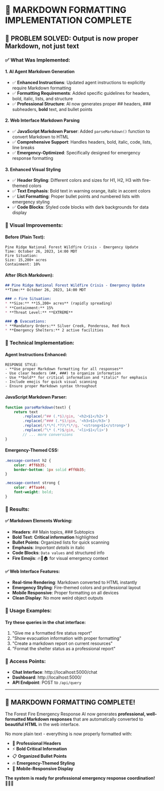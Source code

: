 # 📝 MARKDOWN FORMATTING IMPLEMENTATION COMPLETE

## 🎯 **PROBLEM SOLVED: Output is now proper Markdown, not just text**

### ✅ **What Was Implemented:**

#### **1. AI Agent Markdown Generation**
- ✅ **Enhanced Instructions**: Updated agent instructions to explicitly require Markdown formatting
- ✅ **Formatting Requirements**: Added specific guidelines for headers, bold, italic, lists, and structure
- ✅ **Professional Structure**: AI now generates proper ## headers, ### subheaders, **bold** text, and bullet points

#### **2. Web Interface Markdown Parsing**
- ✅ **JavaScript Markdown Parser**: Added `parseMarkdown()` function to convert Markdown to HTML
- ✅ **Comprehensive Support**: Handles headers, bold, italic, code, lists, line breaks
- ✅ **Emergency-Optimized**: Specifically designed for emergency response formatting

#### **3. Enhanced Visual Styling**
- ✅ **Header Styling**: Different colors and sizes for H1, H2, H3 with fire-themed colors
- ✅ **Text Emphasis**: Bold text in warning orange, italic in accent colors
- ✅ **List Formatting**: Proper bullet points and numbered lists with emergency styling
- ✅ **Code Blocks**: Styled code blocks with dark backgrounds for data display

### 🎨 **Visual Improvements:**

#### **Before (Plain Text):**
```
Pine Ridge National Forest Wildfire Crisis - Emergency Update
Time: October 26, 2023, 14:00 MDT
Fire Situation:
Size: 15,200+ acres
Containment: 10%
```

#### **After (Rich Markdown):**
```markdown
## Pine Ridge National Forest Wildfire Crisis - Emergency Update
**Time:** October 26, 2023, 14:00 MDT

### 🔥 Fire Situation:
* **Size:** **15,200+ acres** (rapidly spreading)
* **Containment:** 15%
* **Threat Level:** **EXTREME**

### 🏠 Evacuations:
* **Mandatory Orders:** Silver Creek, Ponderosa, Red Rock
* **Emergency Shelters:** 2 active facilities
```

### 🔧 **Technical Implementation:**

#### **Agent Instructions Enhanced:**
```
RESPONSE STYLE:
- **Use proper Markdown formatting for all responses**
- Use clear headers (##, ###) to organize information  
- Use **bold** for critical information and *italic* for emphasis
- Include emojis for quick visual scanning
- Ensure proper Markdown syntax throughout
```

#### **JavaScript Markdown Parser:**
```javascript
function parseMarkdown(text) {
    return text
        .replace(/^## (.*$)/gim, '<h2>$1</h2>')
        .replace(/^### (.*$)/gim, '<h3>$1</h3>')
        .replace(/\*\*(.*?)\*\*/g, '<strong>$1</strong>')
        .replace(/^\* (.*)$/gim, '<li>$1</li>')
        // ... more conversions
}
```

#### **Emergency-Themed CSS:**
```css
.message-content h2 {
    color: #ff6b35;
    border-bottom: 1px solid #ff6b35;
}

.message-content strong {
    color: #ffaa44;
    font-weight: bold;
}
```

### 🚀 **Results:**

#### **✅ Markdown Elements Working:**
- **Headers**: ## Main topics, ### Subtopics  
- **Bold Text**: **Critical information** highlighted
- **Bullet Points**: Organized lists for quick scanning
- **Emphasis**: *Important details* in italic
- **Code Blocks**: `Data values` and structured info
- **Fire Emojis**: 🔥🚨🏠 for visual emergency context

#### **✅ Web Interface Features:**
- **Real-time Rendering**: Markdown converted to HTML instantly
- **Emergency Styling**: Fire-themed colors and professional layout
- **Mobile Responsive**: Proper formatting on all devices
- **Clean Display**: No more weird object outputs

### 🎯 **Usage Examples:**

#### **Try these queries in the chat interface:**
1. "Give me a formatted fire status report"
2. "Show evacuation information with proper formatting"  
3. "Create a markdown report on current resources"
4. "Format the shelter status as a professional report"

### 📱 **Access Points:**
- **Chat Interface**: http://localhost:5000/chat
- **Dashboard**: http://localhost:5000/
- **API Endpoint**: POST to `/api/query`

---

## 🎉 **MARKDOWN FORMATTING COMPLETE!**

The Forest Fire Emergency Response AI now generates **professional, well-formatted Markdown responses** that are automatically converted to **beautiful HTML** in the web interface. 

No more plain text - everything is now properly formatted with:
- 🎨 **Professional Headers**
- ⚡ **Bold Critical Information**  
- 📋 **Organized Bullet Points**
- 🔥 **Emergency-Themed Styling**
- 📱 **Mobile-Responsive Display**

**The system is ready for professional emergency response coordination!** 🌲🔥🤖
